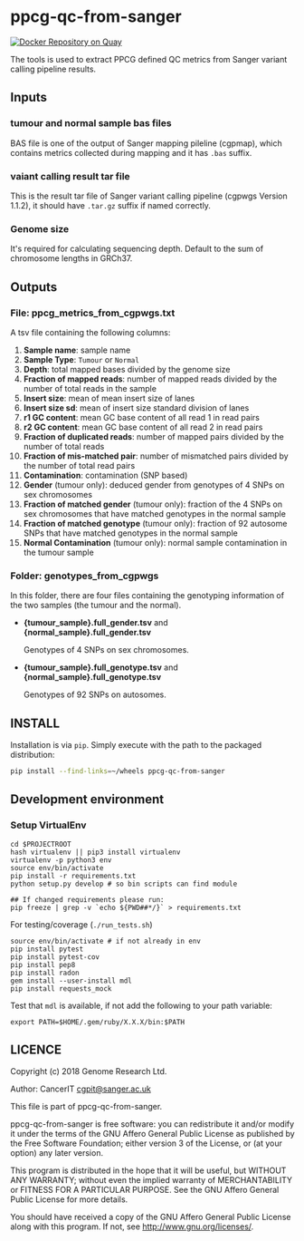 # ppcg-qc-from-sanger

[![Docker Repository on Quay](https://quay.io/repository/wtsicgp/ppcg-qc-from-sanger/status "Docker Repository on Quay")](https://quay.io/repository/wtsicgp/ppcg-qc-from-sanger)

The tools is used to extract PPCG defined QC metrics from Sanger variant calling pipeline results.

## Inputs

### tumour and normal sample bas files

  BAS file is one of the output of Sanger mapping pileline (cgpmap), which contains metrics collected during mapping and it has `.bas` suffix.

### vaiant calling result tar file

  This is the result tar file of Sanger variant calling pipeline (cgpwgs Version 1.1.2), it should have `.tar.gz` suffix if named correctly.

### Genome size

  It's required for calculating sequencing depth. Default to the sum of chromosome lengths in GRCh37.

## Outputs

### File: ppcg_metrics_from_cgpwgs.txt

A tsv file containing the following columns:

1. **Sample name**: sample name
1. **Sample Type**: `Tumour` or `Normal`
1. **Depth**: total mapped bases divided by the genome size
1. **Fraction of mapped reads**: number of mapped reads divided by the number of total reads in the sample
1. **Insert size**: mean of mean insert size of lanes
1. **Insert size sd**: mean of insert size standard division of lanes
1. **r1 GC content**: mean GC base content of all read 1 in read pairs
1. **r2 GC content**: mean GC base content of all read 2 in read pairs
1. **Fraction of duplicated reads**: number of mapped pairs divided by the number of total reads
1. **Fraction of mis-matched pair**: number of mismatched pairs divided by the number of total read pairs
1. **Contamination**: contamination (SNP based)
1. **Gender** (tumour only): deduced gender from genotypes of 4 SNPs on sex chromosomes
1. **Fraction of matched gender** (tumour only): fraction of the 4 SNPs on sex chromosomes that have matched genotypes in the normal sample
1. **Fraction of matched genotype** (tumour only): fraction of 92 autosome SNPs that have matched genotypes in the normal sample
1. **Normal Contamination** (tumour only): normal sample contamination in the tumour sample

### Folder: genotypes_from_cgpwgs

In this folder, there are four files containing the genotyping information of the two samples (the tumour and the normal).

* **{tumour_sample}.full_gender.tsv** and **{normal_sample}.full_gender.tsv**

  Genotypes of 4 SNPs on sex chromosomes.

* **{tumour_sample}.full_genotype.tsv** and **{normal_sample}.full_genotype.tsv**

  Genotypes of 92 SNPs on autosomes.

## INSTALL

Installation is via `pip`.  Simply execute with the path to the packaged distribution:

```bash
pip install --find-links=~/wheels ppcg-qc-from-sanger
```

## Development environment

### Setup VirtualEnv

```
cd $PROJECTROOT
hash virtualenv || pip3 install virtualenv
virtualenv -p python3 env
source env/bin/activate
pip install -r requirements.txt
python setup.py develop # so bin scripts can find module

## If changed requirements please run:
pip freeze | grep -v `echo ${PWD##*/}` > requirements.txt
```

For testing/coverage (`./run_tests.sh`)

```
source env/bin/activate # if not already in env
pip install pytest
pip install pytest-cov
pip install pep8
pip install radon
gem install --user-install mdl
pip install requests_mock
```

Test that `mdl` is available, if not add the following to your path variable:

```
export PATH=$HOME/.gem/ruby/X.X.X/bin:$PATH
```

## LICENCE

Copyright (c) 2018 Genome Research Ltd.

Author: CancerIT <cgpit@sanger.ac.uk>

This file is part of ppcg-qc-from-sanger.

ppcg-qc-from-sanger is free software: you can redistribute it and/or modify it under
the terms of the GNU Affero General Public License as published by the Free
Software Foundation; either version 3 of the License, or (at your option) any
later version.

This program is distributed in the hope that it will be useful, but WITHOUT
ANY WARRANTY; without even the implied warranty of MERCHANTABILITY or FITNESS
FOR A PARTICULAR PURPOSE. See the GNU Affero General Public License for more
details.

You should have received a copy of the GNU Affero General Public License
along with this program. If not, see <http://www.gnu.org/licenses/>.
